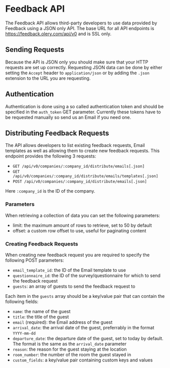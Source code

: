 # Feedback API

The Feedback API allows third-party developers to use data provided by
Feedback using a JSON only API. The base URL for all API endpoints is
https://feedback.olery.com/api/v0 and is SSL only.

## Sending Requests

Because the API is JSON only you should make sure that your HTTP requests are
set up correctly. Requesting JSON data can be done by either setting the
`Accept` header to `application/json` or by adding the `.json` extension to the
URL you are requesting.

## Authentication

Authentication is done using a so called authentication token and should be
specified in the `auth_token` GET parameter. Currently these tokens have to be
requested manually so send us an Email if you need one.

## Distributing Feedback Requests

The API allows developers to list existing feedback requests, Email templates
as well as allowing them to create new feedback requests. This endpoint
provides the following 3 requests:

* `GET /api/v0/companies/:company_id/distribute/emails[.json]`
* `GET /api/v0/companies/:company_id/distribute/emails/templates[.json]`
* `POST /api/v0/companies/:company_id/distribute/emails[.json]`

Here `:company_id` is the ID of the company.

### Parameters

When retrieving a collection of data you can set the following parameters:

* limit: the maximum amount of rows to retrieve, set to 50 by default
* offset: a custom row offset to use, useful for paginating content

### Creating Feedback Requests

When creating new feedback request you are required to specify the following
POST parameters:

* `email_template_id`: the ID of the Email template to use
* `questionnaire_id`: the ID of the survey/questionnaire for which to send the
  feedback request
* `guests`: an array of guests to send the feedback request to

Each item in the `guests` array should be a key/value pair that can contain the
following fields:

* `name`: the name of the guest
* `title`: the title of the guest
* `email` (required): the Email address of the guest
* `arrival_date`: the arrival date of the guest, preferrably in the format
  `YYYY-mm-dd`
* `departure_date`: the departure date of the guest, set to today by default.
  The format is the same as the `arrival_date` parameter
* `reason`: the reason for the guest staying at the location
* `room_number`: the number of the room the guest stayed in
* `custom_fields`: a key/value pair containing custom keys and values
